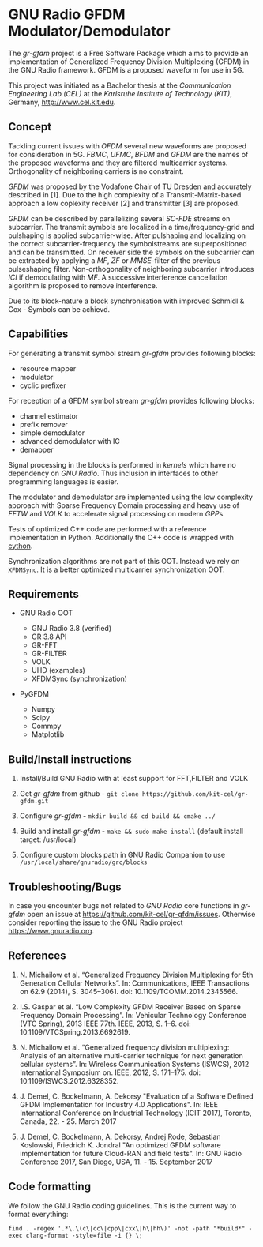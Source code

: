 GNU Radio GFDM Modulator/Demodulator
================

The *gr-gfdm* project is a Free Software Package which aims to provide an implementation of Generalized Frequency Division Multiplexing (GFDM) in the GNU Radio framework. GFDM is a proposed waveform for use in 5G.

This project was initiated as a Bachelor thesis at the *Communication Engineering Lab (CEL)* at the *Karlsruhe Institute of Technology (KIT)*, Germany, <http://www.cel.kit.edu>.

Concept
-------------
Tackling current issues with *OFDM* several new waveforms are proposed for consideration in 5G. *FBMC*, *UFMC*, *BFDM* and *GFDM* are the names of the proposed waveforms and they are filtered multicarrier systems. Orthogonality of neighboring carriers is no constraint.

*GFDM* was proposed by the Vodafone Chair of TU Dresden and accurately described in [1]. Due to the high complexity of a Transmit-Matrix-based approach a low coplexity receiver [2] and transmitter [3] are proposed.

*GFDM* can be described by parallelizing several *SC-FDE* streams on subcarrier. The transmit symbols are localized in a time/frequency-grid and pulshaping is applied subcarrier-wise. After pulshaping and localizing on the correct subcarrier-frequency the symbolstreams are superpositioned and can be transmitted. On receiver side the symbols on the subcarrier can be extracted by applying a *MF*, *ZF* or *MMSE*-filter of the previous pulseshaping filter. Non-orthogonality of neighboring subcarrier introduces *ICI* if demodulating with *MF*. A successive interference cancellation algorithm is proposed to remove interference.

Due to its block-nature a block synchronisation with improved Schmidl & Cox - Symbols can be achievd.

Capabilities
-------------

For generating a transmit symbol stream *gr-gfdm* provides following blocks:

- resource mapper
- modulator
- cyclic prefixer

For reception of a GFDM symbol stream *gr-gfdm* provides following blocks:

- channel estimator
- prefix remover
- simple demodulator
- advanced demodulator with IC
- demapper

Signal processing in the blocks is performed in *kernels* which have no dependency on *GNU Radio*. Thus inclusion in interfaces to other programming languages is easier.

The modulator and demodulator are implemented using the low complexity approach with Sparse Frequency Domain processing and heavy use of *FFTW* and *VOLK* to accelerate signal processing on modern *GPP*s.

Tests of optimized C++ code are performed with a reference implementation in Python.
Additionally the C++ code is wrapped with [cython](python/cython/README.md).

Synchronization algorithms are not part of this OOT. Instead we rely on `XFDMSync`. It is a better optimized multicarrier synchronization OOT.

Requirements
------------
- GNU Radio OOT
  - GNU Radio 3.8 (verified)
  - GR 3.8 API
  - GR-FFT
  - GR-FILTER
  - VOLK
  - UHD (examples)
  - XFDMSync (synchronization)

- PyGFDM
  - Numpy
  - Scipy
  - Commpy
  - Matplotlib



Build/Install instructions
------------------------------------

1. Install/Build GNU Radio with at least support for FFT,FILTER and VOLK

2. Get *gr-gfdm* from github - `git clone https://github.com/kit-cel/gr-gfdm.git`

3. Configure *gr-gfdm* - `mkdir build && cd build && cmake ../`

4. Build and install *gr-gfdm* - `make && sudo make install` (default install target: /usr/local)

5. Configure custom blocks path in GNU Radio Companion to use `/usr/local/share/gnuradio/grc/blocks`

Troubleshooting/Bugs
------------------------------------

In case you encounter bugs not related to *GNU Radio* core functions in *gr-gfdm* open an issue at <https://github.com/kit-cel/gr-gfdm/issues>.
Otherwise consider reporting the issue to the GNU Radio project <https://www.gnuradio.org>.

References
-------------
1. N. Michailow et al. “Generalized Frequency Division Multiplexing for 5th Generation Cellular Networks”. In: Communications, IEEE Transactions on 62.9 (2014), S. 3045–3061. doi: 10.1109/TCOMM.2014.2345566.

2. I.S. Gaspar et al. “Low Complexity GFDM Receiver Based on Sparse Frequency Domain Processing”. In: Vehicular Technology Conference (VTC Spring), 2013 IEEE 77th. IEEE, 2013, S. 1–6. doi: 10.1109/VTCSpring.2013.6692619.

3. N. Michailow et al. “Generalized frequency division multiplexing: Analysis of an alternative multi-carrier technique for next generation cellular systems”. In: Wireless Communication Systems (ISWCS), 2012 International Symposium on. IEEE, 2012, S. 171–175. doi: 10.1109/ISWCS.2012.6328352.

4. J. Demel, C. Bockelmann, A. Dekorsy "Evaluation of a Software Defined GFDM Implementation for Industry 4.0 Applications". In: IEEE International Conference on Industrial Technology (ICIT 2017), Toronto, Canada, 22. - 25. March 2017

5. J. Demel, C. Bockelmann, A. Dekorsy, Andrej Rode, Sebastian Koslowski, Friedrich K. Jondral "An optimized GFDM software implementation for future Cloud-RAN and field tests". In: GNU Radio Conference 2017, San Diego, USA, 11. - 15. September 2017

Code formatting
--------
We follow the GNU Radio coding guidelines. This is the current way to format everything:

`find . -regex '.*\.\(c\|cc\|cpp\|cxx\|h\|hh\)' -not -path "*build*" -exec clang-format -style=file -i {} \;`